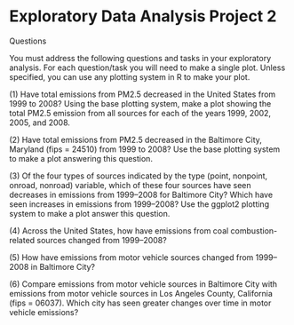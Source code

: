 # Exploratory Data Analysis Project 2

Questions

You must address the following questions and tasks in your exploratory analysis. For each question/task you will need to make a single plot. Unless specified, you can use any plotting system in R to make your plot.

(1) Have total emissions from PM2.5 decreased in the United States from 1999 to 2008? Using the base plotting system, make a plot showing the total PM2.5 emission from all sources for each of the years 1999, 2002, 2005, and 2008.

(2) Have total emissions from PM2.5 decreased in the Baltimore City, Maryland (fips = 24510) from 1999 to 2008? Use the base plotting system to make a plot answering this question.

(3) Of the four types of sources indicated by the type (point, nonpoint, onroad, nonroad) variable, which of these four sources have seen decreases in emissions from 1999–2008 for Baltimore City? Which have seen increases in emissions from 1999–2008? Use the ggplot2 plotting system to make a plot answer this question.

(4) Across the United States, how have emissions from coal combustion-related sources changed from 1999–2008?

(5) How have emissions from motor vehicle sources changed from 1999–2008 in Baltimore City?

(6) Compare emissions from motor vehicle sources in Baltimore City with emissions from motor vehicle sources in Los Angeles County, California (fips = 06037). Which city has seen greater changes over time in motor vehicle emissions?
